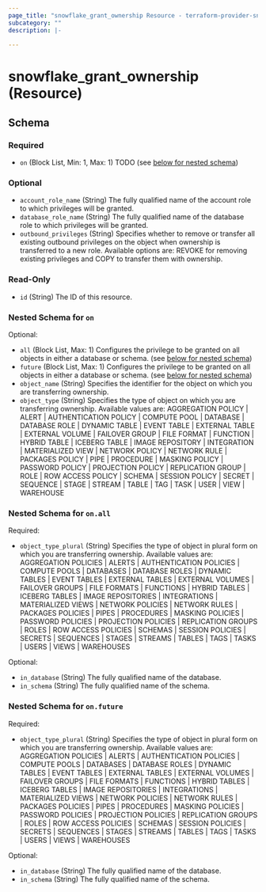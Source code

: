 ```yaml
---
page_title: "snowflake_grant_ownership Resource - terraform-provider-snowflake"
subcategory: ""
description: |-
  
---
```


# snowflake_grant_ownership (Resource)





<!-- schema generated by tfplugindocs -->
## Schema

### Required

- `on` (Block List, Min: 1, Max: 1) TODO (see [below for nested schema](#nestedblock--on))

### Optional

- `account_role_name` (String) The fully qualified name of the account role to which privileges will be granted.
- `database_role_name` (String) The fully qualified name of the database role to which privileges will be granted.
- `outbound_privileges` (String) Specifies whether to remove or transfer all existing outbound privileges on the object when ownership is transferred to a new role. Available options are: REVOKE for removing existing privileges and COPY to transfer them with ownership.

### Read-Only

- `id` (String) The ID of this resource.

<a id="nestedblock--on"></a>
### Nested Schema for `on`

Optional:

- `all` (Block List, Max: 1) Configures the privilege to be granted on all objects in either a database or schema. (see [below for nested schema](#nestedblock--on--all))
- `future` (Block List, Max: 1) Configures the privilege to be granted on all objects in either a database or schema. (see [below for nested schema](#nestedblock--on--future))
- `object_name` (String) Specifies the identifier for the object on which you are transferring ownership.
- `object_type` (String) Specifies the type of object on which you are transferring ownership. Available values are: AGGREGATION POLICY | ALERT | AUTHENTICATION POLICY | COMPUTE POOL | DATABASE | DATABASE ROLE | DYNAMIC TABLE | EVENT TABLE | EXTERNAL TABLE | EXTERNAL VOLUME | FAILOVER GROUP | FILE FORMAT | FUNCTION | HYBRID TABLE | ICEBERG TABLE | IMAGE REPOSITORY | INTEGRATION | MATERIALIZED VIEW | NETWORK POLICY | NETWORK RULE | PACKAGES POLICY | PIPE | PROCEDURE | MASKING POLICY | PASSWORD POLICY | PROJECTION POLICY | REPLICATION GROUP | ROLE | ROW ACCESS POLICY | SCHEMA | SESSION POLICY | SECRET | SEQUENCE | STAGE | STREAM | TABLE | TAG | TASK | USER | VIEW | WAREHOUSE

<a id="nestedblock--on--all"></a>
### Nested Schema for `on.all`

Required:

- `object_type_plural` (String) Specifies the type of object in plural form on which you are transferring ownership. Available values are: AGGREGATION POLICIES | ALERTS | AUTHENTICATION POLICIES | COMPUTE POOLS | DATABASES | DATABASE ROLES | DYNAMIC TABLES | EVENT TABLES | EXTERNAL TABLES | EXTERNAL VOLUMES | FAILOVER GROUPS | FILE FORMATS | FUNCTIONS | HYBRID TABLES | ICEBERG TABLES | IMAGE REPOSITORIES | INTEGRATIONS | MATERIALIZED VIEWS | NETWORK POLICIES | NETWORK RULES | PACKAGES POLICIES | PIPES | PROCEDURES | MASKING POLICIES | PASSWORD POLICIES | PROJECTION POLICIES | REPLICATION GROUPS | ROLES | ROW ACCESS POLICIES | SCHEMAS | SESSION POLICIES | SECRETS | SEQUENCES | STAGES | STREAMS | TABLES | TAGS | TASKS | USERS | VIEWS | WAREHOUSES

Optional:

- `in_database` (String) The fully qualified name of the database.
- `in_schema` (String) The fully qualified name of the schema.


<a id="nestedblock--on--future"></a>
### Nested Schema for `on.future`

Required:

- `object_type_plural` (String) Specifies the type of object in plural form on which you are transferring ownership. Available values are: AGGREGATION POLICIES | ALERTS | AUTHENTICATION POLICIES | COMPUTE POOLS | DATABASES | DATABASE ROLES | DYNAMIC TABLES | EVENT TABLES | EXTERNAL TABLES | EXTERNAL VOLUMES | FAILOVER GROUPS | FILE FORMATS | FUNCTIONS | HYBRID TABLES | ICEBERG TABLES | IMAGE REPOSITORIES | INTEGRATIONS | MATERIALIZED VIEWS | NETWORK POLICIES | NETWORK RULES | PACKAGES POLICIES | PIPES | PROCEDURES | MASKING POLICIES | PASSWORD POLICIES | PROJECTION POLICIES | REPLICATION GROUPS | ROLES | ROW ACCESS POLICIES | SCHEMAS | SESSION POLICIES | SECRETS | SEQUENCES | STAGES | STREAMS | TABLES | TAGS | TASKS | USERS | VIEWS | WAREHOUSES

Optional:

- `in_database` (String) The fully qualified name of the database.
- `in_schema` (String) The fully qualified name of the schema.
